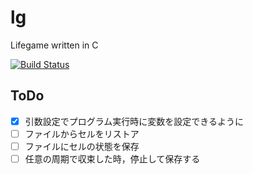 # lg
Lifegame written in C

[![Build Status](https://travis-ci.org/t-arae/lg.svg?branch=master)](https://travis-ci.org/t-arae/lg)

## ToDo
- [x] 引数設定でプログラム実行時に変数を設定できるように
- [ ] ファイルからセルをリストア
- [ ] ファイルにセルの状態を保存
- [ ] 任意の周期で収束した時，停止して保存する
